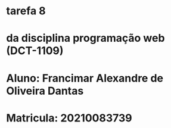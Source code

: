 # tarefa 8

# da disciplina programação web (DCT-1109)

# Aluno: Francimar Alexandre de Oliveira Dantas

# Matricula: 	20210083739
